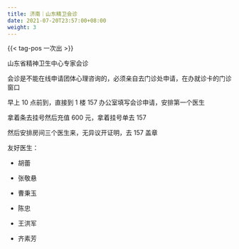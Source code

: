 ```yaml
---
title: 济南｜山东精卫会诊
date: 2021-07-20T23:57:00+08:00
weight: 3
---
```


{{< tag-pos 一次出 >}}

山东省精神卫生中心专家会诊

会诊是不能在线申请团体心理咨询的，必须亲自去门诊处申请，在办就诊卡的门诊窗口

早上 10 点前到，直接到 1 楼 157 办公室填写会诊申请，安排第一个医生

拿着条去挂号然后充值 600 元，拿着挂号单去 157

然后安排房间三个医生来，无异议开证明，去 157 盖章

友好医生：

- 胡蕾

- 张敬悬

- 曹秉玉

- 陈忠

- 王洪军

- 齐素芳
